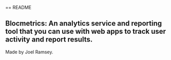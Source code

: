 == README

## Blocmetrics: An analytics service and reporting tool that you can use with web apps to track user activity and report results.

Made by Joel Ramsey.


